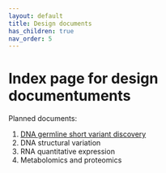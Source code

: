 ```yaml
---
layout: default
title: Design documents
has_children: true
nav_order: 5
---
```


# Index page for design documentuments

Planned documents:
1. [DNA germline short variant discovery](dna_germline_short.html)
2. DNA structural variation
3. RNA quantitative expression
4. Metabolomics and proteomics
